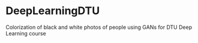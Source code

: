 # DeepLearningDTU

Colorization of black and white photos of people using GANs for DTU Deep Learning course
